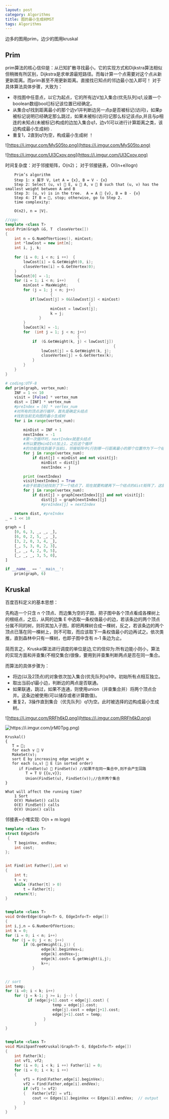 ```yaml
---
layout: post
category: Algorithms
title: 图的最小生成树MST
tags: Algorithms
---
```


边多的图用prim，边少的图用kruskal

## Prim

prim算法的核心信仰是：从已知扩散寻找最小。它的实现方式和Dijkstra算法相似但稍微有所区别，Dijkstra是求单源最短路径。而每计算一个点需要对这个点从新更新距离。而prim甚至不用更新距离。直接找已知点的邻边最小加入即可！
对于具体算法具体步骤，大致为：

- 寻找图中任意点，以它为起点，它的所有边V加入集合(优先队列)q1,设置一个boolean数组bool[]标记该位置已经确定。
- 从集合q1找到距离最小的那个边v1并判断边另一点p是否被标记(访问)，如果p被标记说明已经确定那么跳过，如果未被标(访问)记那么标记该点p,并且与p相连的未知点(未被标记)构成的边加入集合q1，边v1(可以进行计算距离之类，该边构成最小生成树) .
- 重复1，2直到q1为空，构成最小生成树 ！


![https://i.imgur.com/MyS05to.png](https://i.imgur.com/MyS05to.png)

![https://i.imgur.com/Ul3Cxov.png](https://i.imgur.com/Ul3Cxov.png)

时间复杂度：对于邻接矩阵，O(n2)； 对于邻接链表，O((n+e)logn)

```
    Prim’s algorithm
    Step 1: x 属于 V, Let A = {x}, B = V - {x}
    Step 2: Select (u, v)  E, u  A, v  B such that (u, v) has the smallest weight between A and B
    Step 3: (u, v) is in the tree.  A = A  {v}, B = B - {v}
    Step 4: If B = , stop; otherwise, go to Step 2.
    time complexity:

    O(n2), n = |V|.
```

```c++
//cpp:
template <class T>
void Prim(Graph &G, T  closeVertex[])
{
	int n = G.NumOfVertices(), minCost;
	int *lowCost = new int[n];
	int i, j, k;
	
	for (i = 0; i < n; i ++)  {	
		lowCost[i] = G.GetWeight(0, i);
		closeVertex[i] = G.GetVertex(0);
	}
	lowCost[0] = -1;
	for (i = 1; i < n; i++) 	{
		minCost = MaxWeight;	 
		for (j = 1; j < n; j++)
                	{
		   if(lowCost[j] > 0&&lowCost[j] < minCost) 
                                     {
		            minCost = lowCost[j];
		            k = j;
		       }
		}
		lowCost[k] = -1;
		for  (int j = 1; j < n; j++)  
                                { 
			if  (G.GetWeight(k, j) < lowCost[j])
                                                {
				lowCost[j] = G.GetWeight(k, j); 
				closeVertex[j] = G.GetVertex(k);
			}
		}
	}
}

```

```python
# coding:UTF-8
def prim(graph, vertex_num):
    INF = 1 << 10
    visit = [False] * vertex_num
    dist = [INF] * vertex_num
    #preIndex = [0] * vertex_num
    #对所有的顶点进行循环，首先是确定头结点
    #找到当前无向图的最小生成树
    for i in range(vertex_num):

        minDist = INF + 1
        nextIndex = -1
        #第一次循环时，nextIndex就是头结点
        #所以要把minDIst加上1，之后这个循环
        #的功能是找到基于当前i，邻接矩阵中i行到哪一行距离最小的那个位置作为下一个结点，当然前提是那个结点没有去过
        for j in range(vertex_num):
            if dist[j] < minDist and not visit[j]:
                minDist = dist[j]
                nextIndex = j

        print (nextIndex)
        visit[nextIndex] = True
        #由于前面已经找到了下一个结点了，现在就要构建再下一个结点的dist矩阵了，这就要看当前这个nextIndex这一行了
        for j in range(vertex_num):
            if dist[j] > graph[nextIndex][j] and not visit[j]:
                dist[j] = graph[nextIndex][j]
                #preIndex[j] = nextIndex

    return dist, #preIndex
_ = 1 << 10

graph = [
    [0, 6, 3, _, _, _],
    [6, 0, 2, 5, _, _],
    [3, 2, 0, 3, 4, _],
    [_, 5, 3, 0, 2, 3],
    [_, _, 4, 2, 0, 5],
    [_, _, _, 3, 5, 0],
]

if __name__ == '__main__':
    prim(graph, 6)

```

## Kruskal

百度百科定义的基本思想：

先构造一个只含 n 个顶点、而边集为空的子图，把子图中各个顶点看成各棵树上的根结点，之后，从网的边集 E 中选取一条权值最小的边，若该条边的两个顶点分属不同的树，则将其加入子图，即把两棵树合成一棵树，反之，若该条边的两个顶点已落在同一棵树上，则不可取，而应该取下一条权值最小的边再试之。依次类推，直到森林中只有一棵树，也即子图中含有 n-1 条边为止。

简而言之，Kruskal算法进行调度的单位是边,它的信仰为:所有边能小则小，算法的实现方面和并查集(不相交集合)很像，要用到并查集判断两点是否在同一集合。

而算法的具体步骤为：

- 将边(以及2顶点)的对象依次加入集合(优先队列)q1中。初始所有点相互独立。
- 取出当前q1最小边，判断边的两点是否联通。
- 如果联通，跳过，如果不连通，则使用union（并查集合并）将两个顶点合并。这条边被使用(可以储存或者计算数值)。
- 重复2，3操作直到集合（优先队列）q1为空。此时被选择的边构成最小生成树。


![https://i.imgur.com/RRFh6kD.png](https://i.imgur.com/RRFh6kD.png)

![https://i.imgur.com/jrM0Tpg.png)](https://i.imgur.com/jrM0Tpg.png)

```
Kruskal()
{
   T = ;
   for each v  V
   MakeSet(v);
   sort E by increasing edge weight w 
   for each (u,v)  E (in sorted order)
      if FindSet(u)  FindSet(v) //如果不在同一集合中,则不会产生回路
         T = T U {{u,v}};
         Union(FindSet(u), FindSet(v));//合并两个集合
}
```
```
What will affect the running time?
    1 Sort
    O(V) MakeSet() calls
    O(E) FindSet() calls
    O(V) Union() calls   
```

邻接表+小堆实现:             O(n  + m logn)


```c++
template <class T>
struct EdgeInfo 
 {
    T beginVex, endVex;
    int cost;
};


int Find(int Father[],int v)
{
    int t;
    t = v;
    while (Father[t] > 0)
        t = Father[t];
    return(t);
}


template <class T>
void OrderEdge(Graph<T> G, EdgeInfo<T> edge[])
{    
int i,j,n = G.NumberOfVertices;
int k = 0;
for (i = 0; i < n; i++)
   for (j = 0; j < n; j++) 
        if (G.getWeight(i,j)) {  
                edge[k].beginVex=i;
                edge[k].endVex=j;
                edge[k].cost= G.getWeight(i,j);
                k++;
            }


// sort
int temp;
for (i =0; i < k; i++)
    for (j = k-1; j >= i; j--) { 
          if (edge[j+1].cost < edge[j].cost) { 
                     temp = edge[j].cost;
                     edge[j].cost = edge[j+1].cost;
                     edge[j+1].cost = temp;
                 }
             }
}


template <class T>
void MiniSpanTreeKruskal(Graph<T> G, EdgeInfo<T> edge[])
{ 
    int Father[k];
    int vf1, vf2;
    for (i = 0; i < k; i ++) Father[i] = 0;
    for (i = 0; i < k; i ++)
    {
        vf1 = Find(Father,edge[i].beginVex);
        vf2 = Find(Father,edge[i].endVex); 
        if (vf1 != vf2)
        {   Father[vf2] = vf1;
            cout << Edges[i].beginVex << Edges[i].endVex;  // output
        }
    }
}

```